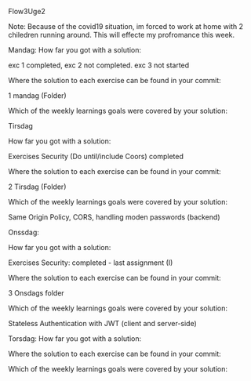 Flow3Uge2



Note:
Because of the covid19 situation, im forced to work at home with 2 chiledren running around.
This will effecte my profromance this week. 

Mandag:
How far you got with a solution:
 
exc 1 completed, exc 2 not completed. exc 3 not started 

Where the solution to each exercise can be found in your commit:

1 mandag (Folder)

Which of the weekly learnings goals were covered by your solution:


Tirsdag

How far you got with a solution:

Exercises Security (Do until/include Coors) completed 

Where the solution to each exercise can be found in your commit:

2 Tirsdag (Folder)

Which of the weekly learnings goals were covered by your solution:

Same Origin Policy, CORS, handling moden passwords (backend) 
   
Onssdag:

How far you got with a solution: 

Exercises Security: completed - last assignment (I)

Where the solution to each exercise can be found in your commit: 

3 Onsdags folder

Which of the weekly learnings goals were covered by your solution:

Stateless Authentication with JWT (client and server-side) 


Torsdag:
How far you got with a solution: 

Where the solution to each exercise can be found in your commit: 

Which of the weekly learnings goals were covered by your solution:

